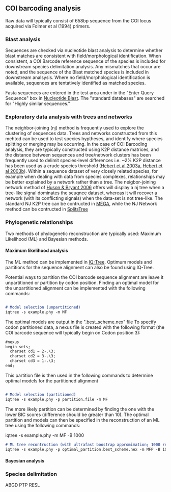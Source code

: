 ## COI barcoding analysis

Raw data will typically consist of 658bp sequence from the COI locus acquired via Folmer et al (1994) primers. 

### Blast analysis

Sequences are checked via nucleotide blast analysis to determine whether blast matches are consistent with field/morphological identification. When consistent, a COI Barcode reference sequence of the species is included for downstream species delimitation analysis. Any mismatches that occur are noted, and the sequence of the Blast matched species is included in downstream analsysis. Where no field/morphological identification is available, sequences are tentatively identified as matched species. 

Fasta sequences are entered in the test area under in the "Enter Query Sequence" box in [Nucleotide Blast](https://blast.ncbi.nlm.nih.gov/Blast.cgi?PROGRAM=blastn&PAGE_TYPE=BlastSearch&BLAST_SPEC=&LINK_LOC=blasttab&LAST_PAGE=blastn). The "standard databases" are searched for "Highly similar sequences."

### Exploratory data analysis with trees and networks
The neighbor-joining (nj) method is frequently used to explore the clustering of sequences data. Trees and networks constructed from this mehtod can be used to test species hyptheses, and identify where species splitting or merging may be occurring. In the case of COI Barcoding analysis, they are typically constructed using K2P distance matrices, and the distance between sequences and tree/network clusters has been frequently used to delimit species-level differences i.e. ~2% K2P distance has been used as a crude species threshold ([Hebert et al 2003a](https://royalsocietypublishing.org/doi/10.1098/rspb.2002.2218), [Hebert et al 2003b](https://royalsocietypublishing.org/doi/10.1098/rsbl.2003.0025)). 
Within a sequence dataset of very closely related species, for example when dealing with data from species complexes, relationships may be better explained by a network rather than a tree. The neigbor-joining network method of [Huson & Bryant 2006](https://academic.oup.com/mbe/article/23/2/254/1118872) offers will display a nj tree when a tree-like signal dominates the seuqnce dataset, whereas it will recover a network (with its conflicting signals) when the data-set is not tree-like. 
The standard NJ K2P tree can be contructed in [MEGA](https://academic.oup.com/bib/article/5/2/150/330185), while the NJ Network method can be contructed in [SplitsTree](https://uni-tuebingen.de/fakultaeten/mathematisch-naturwissenschaftliche-fakultaet/fachbereiche/informatik/lehrstuehle/algorithms-in-bioinformatics/software/splitstree/)

### Phylogenetic relationships
Two methods of phylogenetic reconstruction are typically used: Maximum Likelihood (ML) and Bayesian methods.
#### Maximum likelihood analysis
The ML method can be implemented in [IQ-Tree](http://www.iqtree.org/). Optimum models and partitions for the sequence alignment can also be found using IQ-Tree.    

Potential ways to partition the COI barcode sequence alignment are leave it unpartitioned or partition by codon position. Finding an optimal model for the unpartitioned alignment can be implemented with the following commands:


```markdown

# Model selection (unpartitioned)
iqtree -s example.phy -m MF

```
The optimal models are output in the ".best_scheme.nex" file
To specify codon partitioned data, a nexus file is created with the following format (the COI barcode sequence will typically begin on Codon position 3):

```markdown
#nexus
begin sets;
  charset cd1 = 2-.\3;
  charset cd2 = 3-.\3;
  charset cd3 = 1-.\3;
end;

```
This partition file is then used in the following commands to determine optimal models for the partitioned alignment
```markdown

# Model selection (partitioned)
iqtree -s example.phy -p partition.file -m MF

```
The more likely partition can be determined by finding the one with the lower BIC scores (difference should be greater than 10). 
The optimal partition and models can then be specified in the reconstruction of an ML tree using the following commands:

iqtree -s example.phy -m MF -B 1000
```markdown
# ML tree recontruction (with ultrafast boostrap appromimation; 1000 reps) with optimal models (from optimal partition) specified in "optimal_partition.best_scheme.nex".
iqtree -s example.phy -p optimal_partition.best_scheme.nex -m MFP -B 1000

```




#### Bayesian analysis

### Species delimitation 
ABGD
PTP
RESL

